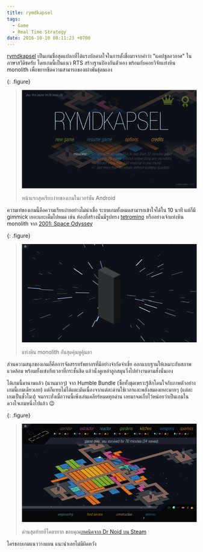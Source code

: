 ```yaml
---
title: rymdkapsel
tags:
  - Game
  - Real Time Strategy
date: 2016-10-10 08:11:23 +0700
---
```


[rymdkapsel][] เป็นเกมชื่อสุดแปลกที่ได้แรงบัลดาลใจในการตั้งชื่อมาจากคำว่า "แคปซูลอวกาศ" ในภาษาสวีดิชครับ โดยเกมนี้เป็นแนว RTS สร้างฐานป้องกันตัวเอง พร้อมกับคอยวิจัยแท่งหิน monolith เพื่อขยายขีดความสามารถของเผ่าพันธุ์ตนเอง

{: .figure}
> ![](/images/Screenshot_20161009-140322.png)
>
> หน้าแรกสุดเรียบง่ายของเกมในเวอร์ชัน Android

ความเท่ของเกมนี้คือความเรียบง่ายอย่างไม่น่าเชื่อ ระบบเกมทั้งหมดสามารถเข้าใจได้ใน 10 นาที แต่ก็มี gimmick เยอะแยะเต็มไปหมด เช่น ห้องที่สร้างนั้นมีรูปทรง [tetromino][] หรืออย่างเจ้าแท่งหิน monolith จาก [2001: Space Odyssey][2001]

{: .figure}
> ![](/images/Screenshot_20161009-140235.png)
>
> แท่งหิน monolith อันสุดคุ้นหูคุ้นตา

ส่วนความสนุกของเกมก็คือการจัดสรรทรัพยากรที่มีอย่างจำกัดจำเขี่ย ออกแบบฐานให้เหมาะกับสภาพแวดล้อม พร้อมทั้งแข่งกับเวลาที่กระชั้นชิด แล้วนั่งดูเหล่าลูกสมุนวิ่งไปทำงานตามสั่งนั่นเอง

ได้เกมนี้มานานแล้ว (นานมากๆ) จาก Humble Bundle (ซื้อทั้งชุดเพราะรู้สึกโดนใจกับภาพตัวอย่างเกมนี้เกมเดียวเลย) แต่ก็แทบไม่ได้แตะมันเนื่องจากแต่ละด่านใช้เวลาและพลังสมองเยอะมากๆ (แต่ละเกมเป็นชั่วโมง) จนกระทั่งเมื่อวานนี้เพิ่งเล่นเคลียร์หมดทุกด่าน เลยมาจดเก็บไว้หน่อยว่าเป็นเกมในดวงใจเกมหนึ่งไปแล้ว 😉

{: .figure}
> ![](/images/Screenshot_20161009-141057.png)
>
> ด่านสุดท้ายที่โคตรยาก ขอบคุณ[เทคนิคจาก Dr Noid บน Steam][plus 28 waves]

ใครชอบเกมแนววางแผน แนะนำเลยไม่มีผิดหวัง


[rymdkapsel]: //en.wikipedia.org/wiki/Rymdkapsel
[tetromino]: //en.wikipedia.org/wiki/Tetromino
[2001]: //www.imdb.com/title/tt0062622/
[plus 28 waves]: //steamcommunity.com/sharedfiles/filedetails/?id=225434812
